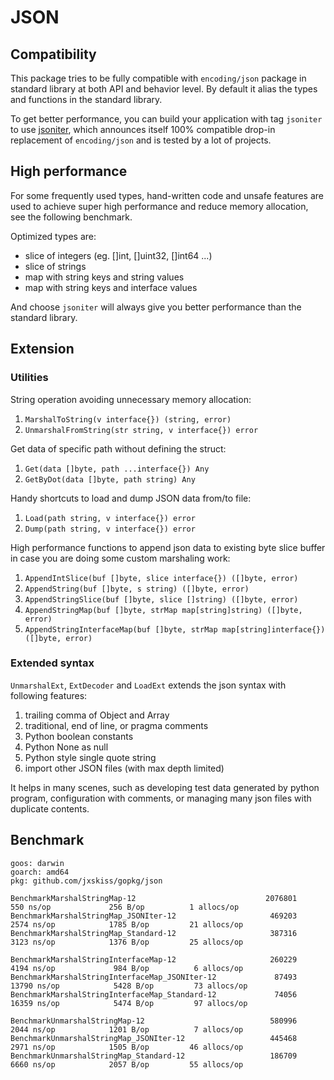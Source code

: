 # JSON

## Compatibility

This package tries to be fully compatible with `encoding/json` package in standard
library at both API and behavior level.
By default it alias the types and functions in the standard library.

To get better performance, you can build your application with tag `jsoniter`
to use [jsoniter], which announces itself 100% compatible drop-in replacement
of `encoding/json` and is tested by a lot of projects.

[jsoniter]: https://github.com/json-iterator/go

## High performance

For some frequently used types, hand-written code and unsafe features are used to
achieve super high performance and reduce memory allocation, see the following benchmark.

Optimized types are:

- slice of integers (eg. []int, []uint32, []int64 ...)
- slice of strings
- map with string keys and string values
- map with string keys and interface values

And choose `jsoniter` will always give you better performance than the standard library.

## Extension

### Utilities

String operation avoiding unnecessary memory allocation:

1. `MarshalToString(v interface{}) (string, error)`
1. `UnmarshalFromString(str string, v interface{}) error`

Get data of specific path without defining the struct:

1. `Get(data []byte, path ...interface{}) Any`
1. `GetByDot(data []byte, path string) Any`

Handy shortcuts to load and dump JSON data from/to file:

1. `Load(path string, v interface{}) error`
1. `Dump(path string, v interface{}) error`

High performance functions to append json data to existing byte slice buffer
in case you are doing some custom marshaling work:

1. `AppendIntSlice(buf []byte, slice interface{}) ([]byte, error)`
1. `AppendString(buf []byte, s string) ([]byte, error)`
1. `AppendStringSlice(buf []byte, slice []string) ([]byte, error)`
1. `AppendStringMap(buf []byte, strMap map[string]string) ([]byte, error)`
1. `AppendStringInterfaceMap(buf []byte, strMap map[string]interface{}) ([]byte, error)`

### Extended syntax

`UnmarshalExt`, `ExtDecoder` and `LoadExt` extends the json syntax with following features:

1. trailing comma of Object and Array
1. traditional, end of line, or pragma comments
1. Python boolean constants
1. Python None as null
1. Python style single quote string
1. import other JSON files (with max depth limited)

It helps in many scenes, such as developing test data generated by python program,
configuration with comments, or managing many json files with duplicate contents.

## Benchmark

```text
goos: darwin
goarch: amd64
pkg: github.com/jxskiss/gopkg/json

BenchmarkMarshalStringMap-12                             2076801               550 ns/op             256 B/op          1 allocs/op
BenchmarkMarshalStringMap_JSONIter-12                     469203              2574 ns/op            1785 B/op         21 allocs/op
BenchmarkMarshalStringMap_Standard-12                     387316              3123 ns/op            1376 B/op         25 allocs/op

BenchmarkMarshalStringInterfaceMap-12                     260229              4194 ns/op             984 B/op          6 allocs/op
BenchmarkMarshalStringInterfaceMap_JSONIter-12             87493             13790 ns/op            5428 B/op         73 allocs/op
BenchmarkMarshalStringInterfaceMap_Standard-12             74056             16359 ns/op            5474 B/op         97 allocs/op

BenchmarkUnmarshalStringMap-12                            580996              2044 ns/op            1201 B/op          7 allocs/op
BenchmarkUnmarshalStringMap_JSONIter-12                   445468              2971 ns/op            1505 B/op         46 allocs/op
BenchmarkUnmarshalStringMap_Standard-12                   186709              6660 ns/op            2057 B/op         55 allocs/op
```
